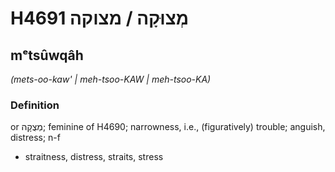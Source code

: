 # H4691 מְצוּקָה / מצוקה

## mᵉtsûwqâh

_(mets-oo-kaw' | meh-tsoo-KAW | meh-tsoo-KA)_

### Definition

or מְצֻקָה; feminine of H4690; narrowness, i.e., (figuratively) trouble; anguish, distress; n-f

- straitness, distress, straits, stress
